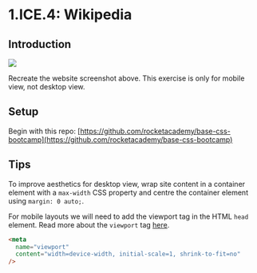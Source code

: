 # 1.ICE.4: Wikipedia

## Introduction

![](../../../.gitbook/assets/wiki.png)

Recreate the website screenshot above. This exercise is only for mobile view, not desktop view.

## Setup

Begin with this repo: [https://github.com/rocketacademy/base-css-bootcamp](https://github.com/rocketacademy/base-css-bootcamp)

## Tips

To improve aesthetics for desktop view, wrap site content in a container element with a `max-width` CSS property and centre the container element using `margin: 0 auto;`.

For mobile layouts we will need to add the viewport tag in the HTML `head` element. Read more about the `viewport` tag [here](https://developer.mozilla.org/en-US/docs/Web/HTML/Viewport_meta_tag).

```html
<meta
  name="viewport"
  content="width=device-width, initial-scale=1, shrink-to-fit=no"
/>
```
